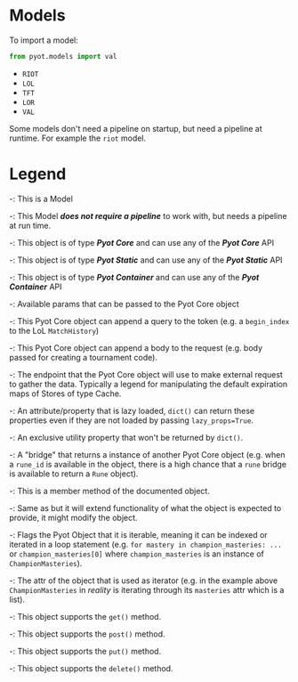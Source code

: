 # Models

To import a model:
```python
from pyot.models import val
```

- `RIOT` <Badge text="Model" type="warning" vertical="middle" /> <Badge text="Global" type="error" vertical="middle" />
- `LOL` <Badge text="Model" type="warning" vertical="middle" />
- `TFT` <Badge text="Model" type="warning" vertical="middle" />
- `LOR` <Badge text="Model" type="warning" vertical="middle" />
- `VAL` <Badge text="Model" type="warning" vertical="middle" />

Some models don't need a pipeline on startup, but need a pipeline at runtime. For example the `riot` model.

# Legend

-<Badge text="Model" type="warning" vertical="middle" />: This is a Model

-<Badge text="Global" type="error" vertical="middle" />: This Model **_does not require a pipeline_** to work with, but needs a pipeline at run time.

-<Badge text="Pyot Core" vertical="middle"/>: This object is of type **_Pyot Core_** and can use any of the **_Pyot Core_** API

-<Badge text="Pyot Static" vertical="middle"/>: This object is of type **_Pyot Static_** and can use any of the **_Pyot Static_** API

-<Badge text="Pyot Container" vertical="middle"/>: This object is of type **_Pyot Container_** and can use any of the **_Pyot Container_** API

-<Badge text="param" type="warning" vertical="middle"/>: Available params that can be passed to the Pyot Core object

-<Badge text="query" type="error" vertical="middle"/>: This Pyot Core object can append a query to the token (e.g. a `begin_index` to the LoL `MatchHistory`)

-<Badge text="body" type="error" vertical="middle"/>: This Pyot Core object can append a body to the request (e.g. body passed for creating a tournament code).

-<Badge text="endpoint" type="error" vertical="middle"/>: The endpoint that the Pyot Core object will use to make external request to gather the data. Typically a legend for manipulating the default expiration maps of Stores of type Cache.

-<Badge text="lazy" type="error" vertical="middle"/>: An attribute/property that is lazy loaded, `dict()` can return these properties even if they are not loaded by passing `lazy_props=True`.

-<Badge text="property" type="error" vertical="middle"/>: An exclusive utility property that won't be returned by `dict()`.

-<Badge text="bridge" type="error" vertical="middle"/>: A "bridge" that returns a instance of another Pyot Core object (e.g. when a `rune_id` is available in the object, there is a high chance that a `rune` bridge is available to return a `Rune` object).

-<Badge text="method" type="error" vertical="middle"/>: This is a member method of the documented object.

-<Badge text="extension" type="error" vertical="middle"/>: Same as <Badge text="method" type="error" vertical="middle"/> but it will extend functionality of what the object is expected to provide, it might modify the object.

-<Badge text="Iterable" type="warning" vertical="middle"/>: Flags the Pyot Object that it is iterable, meaning it can be indexed or iterated in a loop statement (e.g. `for mastery in champion_masteries: ...` or `champion_masteries[0]` where `champion_masteries` is an instance of `ChampionMasteries`).

-<Badge text="Iterator" type="warning" vertical="middle"/>: The attr of the object that is used as iterator (e.g. in the example above `ChampionMasteries` in _reality_ is iterating through its `masteries` attr which is a list).

-<Badge text="GET" vertical="middle"/>: This object supports the `get()` method.

-<Badge text="POST" vertical="middle"/>: This object supports the `post()` method.

-<Badge text="PUT" vertical="middle"/>: This object supports the `put()` method.

-<Badge text="DELETE" vertical="middle"/>: This object supports the `delete()` method.
